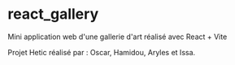 # react_gallery

Mini application web d'une gallerie d'art réalisé avec React + Vite 

Projet Hetic réalisé par : Oscar, Hamidou, Aryles et Issa.
